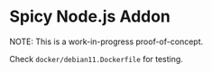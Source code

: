 # Spicy Node.js Addon

NOTE: This is a work-in-progress proof-of-concept.

Check `docker/debian11.Dockerfile` for testing.
